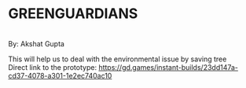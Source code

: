 # GREENGUARDIANS
<br>
By: Akshat Gupta<br>

This will help us to deal with the environmental issue by saving tree<br>
Direct link to the prototype: https://gd.games/instant-builds/23dd147a-cd37-4078-a301-1e2ec740ac10
